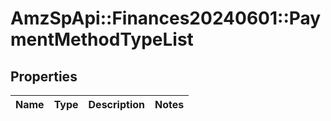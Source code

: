 # AmzSpApi::Finances20240601::PaymentMethodTypeList

## Properties
Name | Type | Description | Notes
------------ | ------------- | ------------- | -------------

